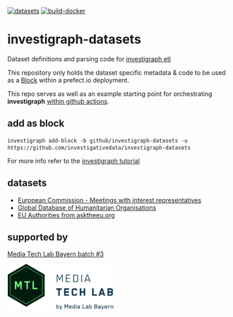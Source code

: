 [![datasets](https://github.com/investigativedata/investigraph-datasets/actions/workflows/datasets.yml/badge.svg)](https://github.com/investigativedata/investigraph-datasets/actions/workflows/datasets.yml)
[![build-docker](https://github.com/investigativedata/investigraph-datasets/actions/workflows/build-docker.yml/badge.svg)](https://github.com/investigativedata/investigraph-datasets/actions/workflows/build-docker.yml)

# investigraph-datasets

Dataset definitions and parsing code for [investigraph etl](https://github.com/investigativedata/investigraph-etl)

This repository only holds the dataset specific metadata & code to be used as a [Block](https://docs.prefect.io/2.10.11/concepts/blocks/) within a prefect.io deployment.

This repo serves as well as an example starting point for orchestrating **investigraph** [within github actions](https://github.com/investigativedata/investigraph-datasets/actions).

## add as block

    investigraph add-block -b github/investigraph-datasets -u https://github.com/investigativedata/investigraph-datasets

For more info refer to the [investigraph tutorial](https://investigativedata.github.io/investigraph/tutorial/)

## datasets

- [European Commission - Meetings with interest representatives](https://data.europa.eu/data/datasets/european-commission-meetings-with-interest-representatives?locale=en)
- [Global Database of Humanitarian Organisations](https://www.humanitarianoutcomes.org/projects/gdho)
- [EU Authorities from asktheeu.org](https://www.asktheeu.org/en/help/api)


## supported by
[Media Tech Lab Bayern batch #3](https://github.com/media-tech-lab)

<a href="https://www.media-lab.de/en/programs/media-tech-lab">
    <img src="https://raw.githubusercontent.com/media-tech-lab/.github/main/assets/mtl-powered-by.png" width="240" title="Media Tech Lab powered by logo">
</a>
